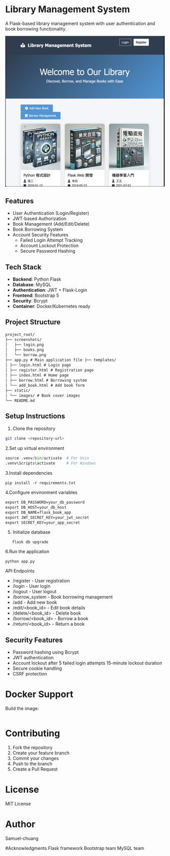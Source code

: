 # Library Management System

A Flask-based library management system with user authentication and book borrowing functionality.


![1](libaray_service_py_mysql/screenshots/hompage.png)


## Features

- User Authentication (Login/Register)
- JWT-based Authorization
- Book Management (Add/Edit/Delete)
- Book Borrowing System
- Account Security Features
  - Failed Login Attempt Tracking
  - Account Lockout Protection
  - Secure Password Hashing

## Tech Stack

- **Backend**: Python Flask
- **Database**: MySQL
- **Authentication**: JWT + Flask-Login
- **Frontend**: Bootstrap 5
- **Security**: Bcrypt
- **Container**: Docker/Kubernetes ready

## Project Structure
```
project_root/
├── screenshots/
│   ├── login.png
│   ├── books.png
│   └── borrow.png
├── app.py # Main application file ├── templates/
│ ├── login.html # Login page
│ ├── register.html # Registration page 
│ ├── index.html # Home page 
│ ├── borrow.html # Borrowing system 
│ └── add_book.html # Add book form 
├── static/ 
│ └── images/ # Book cover images 
└── README.md
```
## Setup Instructions

1. Clone the repository
```bash
git clone <repository-url>
```
2.Set up virtual environment
```python -m venv .venv
source .venv/bin/activate  # For Unix
.venv\Scripts\activate     # For Windows 
```

3.Install dependencies
```
pip install -r requirements.txt
```
4.Configure environment variables
```export DB_USER=your_db_user
export DB_PASSWORD=your_db_password
export DB_HOST=your_db_host
export DB_NAME=flask_book_app
export JWT_SECRET_KEY=your_jwt_secret
export SECRET_KEY=your_app_secret
```
5. Initialize database
``` 
   flask db upgrade
```
6.Run the application
```
python app.py
```
API Endpoints
* /register - User registration
* /login - User login
* /logout - User logout
* /borrow_system - Book borrowing management
* /add - Add new book
* /edit/<book_id> - Edit book details
* /delete/<book_id> - Delete book
* /borrow/<book_id> - Borrow a book
* /return/<book_id> - Return a book


## Security Features
* Password hashing using Bcrypt
* JWT authentication
* Account lockout after 5 failed login attempts
 15-minute lockout duration
* Secure cookie handling
* CSRF protection
# Docker Support
Build the image:
```docker build -t library-system .
```

# Contributing
1. Fork the repository
2. Create your feature branch
3. Commit your changes
4. Push to the branch
5. Create a Pull Request

# License
MIT License

# Author
Samuel-chuang


#Acknowledgments
Flask framework
Bootstrap team
MySQL team